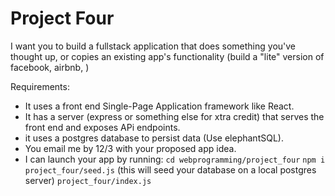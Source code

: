 # Project Four

I want you to build a fullstack application that does something you've thought up, or copies an existing app's functionality (build a "lite" version of facebook, airbnb, )

Requirements:

- It uses a front end Single-Page Application framework like React.
- It has a server (express or something else for xtra credit) that serves the front end and exposes APi endpoints.
- it uses a postgres database to persist data (Use elephantSQL).
- You email me by 12/3 with your proposed app idea.
- I can launch your app by running: 
	`cd webprogramming/project_four`
	`npm i`
	`project_four/seed.js` (this will seed your database on a local postgres server)
	`project_four/index.js`
